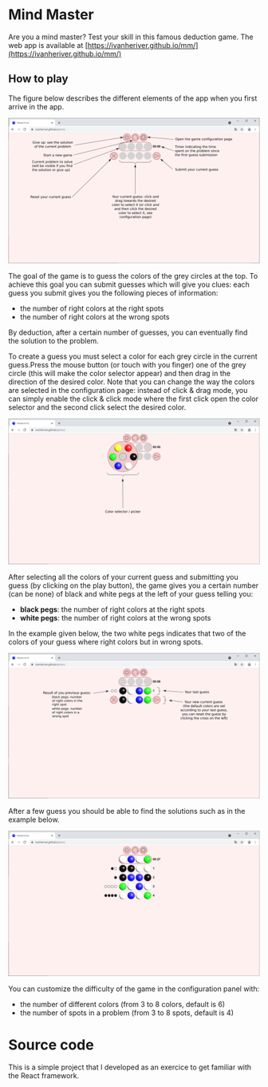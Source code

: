 # Mind Master

Are you a mind master? Test your skill in this famous deduction game. The web app is available at [https://ivanheriver.github.io/mm/](https://ivanheriver.github.io/mm/)

## How to play

The figure below describes the different elements of the app when you first arrive in the app.

![help_img_1](/public/help/help_1.png)

The goal of the game is to guess the colors of the grey circles at the top.
To achieve this goal you can submit guesses which will give you clues: each guess you submit gives you the following pieces of information:
* the number of right colors at the right spots
* the number of right colors at the wrong spots

By deduction, after a certain number of guesses, you can eventually find the solution to the problem.

To create a guess you must select a color for each grey circle in the current guess.Press the mouse button (or touch with you finger) one of the grey circle (this will make the color selector appear) and then drag in the direction of the desired color.
Note that you can change the way the colors are selected in the configuration page: instead of click & drag mode, you can simply enable the click & click mode where the first click open the color selector and the second click select the desired color.

![help_img_2](/public/help/help_2.png)

After selecting all the colors of your current guess and submitting you guess (by clicking on the play button), the game gives you a certain number (can be none) of black and white pegs at the left of your guess telling you:
* **black pegs**: the number of right colors at the right spots
* **white pegs**: the number of right colors at the wrong spots

In the example given below, the two white pegs indicates that two of the colors of your guess where right colors but in wrong spots.

![help_img_3](/public/help/help_3.png)

After a few guess you should be able to find the solutions such as in the example below.

![help_img_4](/public/help/help_4.png)

You can customize the difficulty of the game in the configuration panel with: 
* the number of different colors (from 3 to 8 colors, default is 6)
* the number of spots in a problem (from 3 to 8 spots, default is 4)



# Source code

This is a simple project that I developed as an exercice to get familiar with the React framework. 